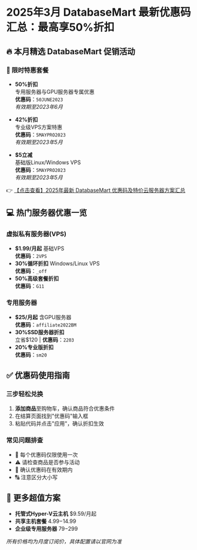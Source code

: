# 2025年3月 DatabaseMart 最新优惠码汇总：最高享50%折扣

## 🔥 本月精选 DatabaseMart 促销活动

### 🚀 限时特惠套餐
- **50%折扣**  
  专用服务器与GPU服务器专属优惠  
  **优惠码**：`50JUNE2023`  
  *有效期至2023年6月*

- **42%折扣**  
  专业级VPS方案特惠  
  **优惠码**：`5MAYPRO2023`  
  *有效期至2023年5月*

- **$5立减**  
  基础版Linux/Windows VPS  
  **优惠码**：`5MAYPRO2023`  
  *有效期至2023年5月*

👉 [【点击查看】2025年最新 DatabaseMart 优惠码及特价云服务器方案汇总](https://bit.ly/DatabaseMart)

## 💻 热门服务器优惠一览

### 虚拟私有服务器(VPS)
- **$1.99/月起** 基础VPS  
  **优惠码**：`2VPS`
- **30%循环折扣** Windows/Linux VPS  
  **优惠码**：`_off`
- **50%高级套餐折扣**  
  **优惠码**：`G11`

### 专用服务器
- **$25/月起** 含GPU服务器  
  **优惠码**：`affiliate2022BM`
- **30%SSD服务器折扣**  
  立省$120 | **优惠码**：`2203`
- **20%专业版折扣**  
  **优惠码**：`sm20`

## ✅ 优惠码使用指南

### 三步轻松兑换
1. **添加商品**至购物车，确认商品符合优惠条件
2. 在结算页面找到"优惠码"输入框
3. 粘贴代码并点击"应用"，确认折扣生效

### 常见问题排查
- 🔄 每个优惠码仅限使用一次
- ⚠️ 请检查商品是否参与活动
- 📅 确认优惠码在有效期内
- 🔠 注意区分大小写

## 🌟 更多超值方案
- **托管式Hyper-V云主机** $9.59/月起
- **共享主机套餐** $4.99-$14.99
- **企业级专用服务器** $79-$299

*所有价格均为月度订阅价，具体配置请以官网为准*